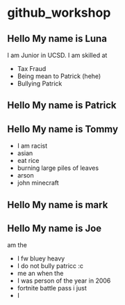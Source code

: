 # github_workshop

## Hello My name is Luna

I am Junior in UCSD. 
I am skilled at 
- Tax Fraud
- Being mean to Patrick (hehe)
- Bullying Patrick


## Hello My name is Patrick







## Hello My name is Tommy
- I am racist
- asian
- eat rice
- burning large piles of leaves
- arson
- john minecraft


## Hello My name is mark







## Hello My name is Joe

am the
- I fw bluey heavy
- I do not bully patricc :c
- me an when the
- I was person of the year in 2006
- fortnite battle pass i just
- I